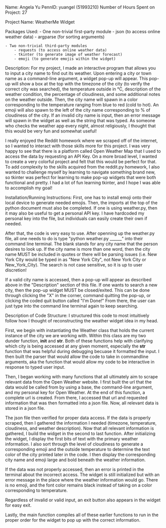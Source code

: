 Name: Angela Yu
PennID: yuangel (51993210)
Number of Hours Spent on Project: 27

Project Name: WeatherMe Widget

Packages Used:
    - One non-trivial first-party module
        - json (to access online weather data)
        - argparse (for sorting arguments)
    
    - Two non-trivial third-party modules 
        - requests (to access online weather data)
        - tkinter (to generate image of weather forecast)
        - emoji (to generate emojis within the widget)

Description: 
For my project, I made an interactive program that allows you to input a city name to find out its weather. Upon entering a city or town name as a command-line argument, a widget pop-up will appear. This pop-up will show a box at the top with the timezone of the city (to verify the correct city was searched), the temperature outside in °C, description of the weather condition, the percentage of cloudiness, and some additional notes on the weather outside. Then, the city name will spawn in a color corresponding to the temperature ranging from blue to red (cold to hot). An emoji will also spawn to the left of the city name corresponding to % of cloudiness of the city. If an invalid city name is input, then an error message will spawn in the widget as well as the string that was typed. As someone who checks the weather app every night, almost religiously, I thought that this would be very fun and somewhat useful! 

I really enjoyed the Reddit homework where we scraped off of the internet, so I wanted to interact with those skills more for this project. I was very happy to see that there is a platform called Open Weather Map that I used to access the data by requesting an API Key. On a more broad level, I wanted to create a very colorful project and felt that this would be perfect for that. To add complexity to the skills acquired from the reddit.py homework, I also wanted to challenge myself by learning to navigate something brand new, so tkinter was perfect for learning to make pop-up widgets that were both functional and pretty. I had a lot of fun learning tkinter, and I hope I was able to accomplish my goal!


Installation/Running Instructions:
First, one has to install emoji onto their local device to generate needed emojis. Then, the imports at the top of the python document must also be completed. If one is using weather.py, then it may also be useful to get a personal API key. I have hardcoded my personal key into the file, but individuals can easily create their own if needed.

After that, the code is very easy to use. After openning up the weather.py file, all one needs to do is type "python weather.py ______" into their command line terminal. The blank stands for any city name that the person desires to look up. If the city name is more than one word, then the city name MUST be included in quotes or there will be parsing issues (i.e. New York City would be typed in as "New York City", not New York City or New_York_City). The search is not case sensitive, so it is up to user discretion!

If a valid city name is accessed, then a pop-up will appear as described above in the "Description" section of this file. If one wants to search a new city, then the pop-up widget MUST be closed/exited. This can be done through clicking the "X" in the corner, command quitting the pop-up, or clicking the coded quit button called "I'm Done!" From there, the user can just type into the command line terminal again to keep searching.


Description of Code Structure:
I structured this code to most intuitively follow how I thought of reconstructing the weather widget idea in my head.

First, we begin with instantiating the Weather class that holds the current instance of the city we are working with. Within this class are my two dunder function, __init__ and __str__. Both of these functions help with clarifying which city is being accessed at any given moment, especially the __str__ function that was helpful during debugging becuase it formatted the input. I then built the parser that would allow the code to take in commandline arguments, aka the function that would allow my code to be interactive in response to typed user input. 

Then, I began working with many functions that all ultimately aim to scrape relevant data from the Open Weather website. I first built the url that the data would be called from by using a base, the command-line argument, and my personal key for Open Weather. At the end of this function, a complete url is created. From there, I accessed that url and requested information that was then formatted into a json file. Now, all relevant data is stored in a json file. 

The json file then verified for proper data access. If the data is properly scraped, then I gathered the information I needed (timezone, temperature, cloudiness, and weather description). Now that all relevant information is gathered, I build the widget in the second to last function. After initializing the widget, I display the first bits of text with the primary weather information. I also sort through the level of cloudiness to generate a corresponding emoji and the outside temperature to determine the text color of the city printed later in the code. I then display the corresponding city name and emoji large and bold beneath the weather information. 

If the data was not properly accessed, then an error is printed in the terminal about the incorrect access. The widget is still initialized but with an error message in the place where the weather information would go. There is no emoji, and the font color remains black instead of taking on a color corresponding to temperature. 

Regardless of invalid or valid input, an exit button also appears in the widget for easy exit. 

Lastly, the main function compiles all of these earlier functions to run in the proper order for the widget to pop up with the correct information. 